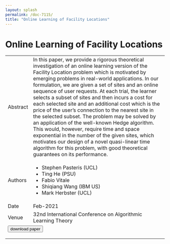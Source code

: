 ```yaml
---
layout: splash
permalink: /doc-7115/
title: "Online Learning of Facility Locations"
---
```


# Online Learning of Facility Locations

<table>
    <tbody>
    <tr>
        <td>Abstract</td>
        <td>In this paper, we provide a rigorous theoretical investigation of an online learning version of the Facility Location problem which is motivated by emerging problems in real-world applications. In our formulation, we are given a set of sites and an online sequence of user requests. At each trial, the learner selects a subset of sites and then incurs a cost for each selected site and an additional cost which is the price of the user’s connection to the nearest site in the selected subset. The problem may be solved by an application of the well-known Hedge algorithm. This would, however, require time and space exponential in the number of the given sites, which motivates our design of a novel quasi-linear time algorithm for this problem, with good theoretical guarantees on its performance.</td>
    </tr>
    <tr>
        <td>Authors</td>
        <td>
            <ul>
                <li>Stephen Pasteris (UCL)</li>
                <li>Ting He (PSU)</li>
                <li>Fabio Vitale</li>
                <li>Shiqiang Wang (IBM US)</li>
                <li>Mark Herbster (UCL)</li>
            </ul>
        </td>
    </tr>
    <tr>
        <td>Date</td>
        <td>Feb-2021</td>
    </tr>
    <tr>
        <td>Venue</td>
        <td>32nd International Conference on Algorithmic Learning Theory</td>
    </tr>
    <tr>
        <td colspan="2">
            <form method="get" action="http://proceedings.mlr.press/v132/pasteris21a/pasteris21a.pdf">
                <button type="submit">download paper</button>
            </form>
        </td>
    </tr>
    </tbody>
</table>
